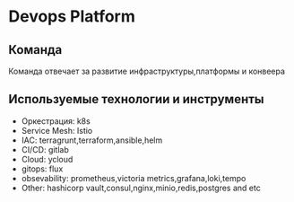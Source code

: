 # Devops Platform

## Команда

Команда отвечает за развитие инфраструктуры,платформы и конвеера

## Используемые технологии и инструменты

* Оркестрация: k8s
* Service Mesh: Istio
* IAC: terragrunt,terraform,ansible,helm
* CI/CD: gitlab
* Cloud: ycloud
* gitops: flux
* obsevability: prometheus,victoria metrics,grafana,loki,tempo
* Other: hashicorp vault,consul,nginx,minio,redis,postgres and etc
